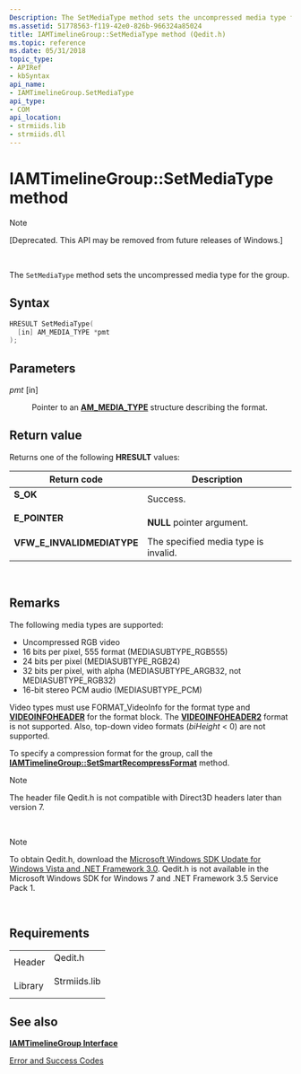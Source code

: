 ```yaml
---
Description: The SetMediaType method sets the uncompressed media type for the group.
ms.assetid: 51778563-f119-42e0-826b-966324a85024
title: IAMTimelineGroup::SetMediaType method (Qedit.h)
ms.topic: reference
ms.date: 05/31/2018
topic_type: 
- APIRef
- kbSyntax
api_name: 
- IAMTimelineGroup.SetMediaType
api_type: 
- COM
api_location: 
- strmiids.lib
- strmiids.dll
---
```


# IAMTimelineGroup::SetMediaType method

> [!Note]  
> \[Deprecated. This API may be removed from future releases of Windows.\]

 

The `SetMediaType` method sets the uncompressed media type for the group.

## Syntax


```C++
HRESULT SetMediaType(
  [in] AM_MEDIA_TYPE *pmt
);
```



## Parameters

<dl> <dt>

*pmt* \[in\]
</dt> <dd>

Pointer to an [**AM\_MEDIA\_TYPE**](/windows/win32/api/strmif/ns-strmif-am_media_type) structure describing the format.

</dd> </dl>

## Return value

Returns one of the following **HRESULT** values:



| Return code                                                                                             | Description                                     |
|---------------------------------------------------------------------------------------------------------|-------------------------------------------------|
| <dl> <dt>**S\_OK**</dt> </dl>                    | Success.<br/>                             |
| <dl> <dt>**E\_POINTER**</dt> </dl>               | **NULL** pointer argument.<br/>           |
| <dl> <dt>**VFW\_E\_INVALIDMEDIATYPE**</dt> </dl> | The specified media type is invalid.<br/> |



 

## Remarks

The following media types are supported:

-   Uncompressed RGB video
-   16 bits per pixel, 555 format (MEDIASUBTYPE\_RGB555)
-   24 bits per pixel (MEDIASUBTYPE\_RGB24)
-   32 bits per pixel, with alpha (MEDIASUBTYPE\_ARGB32, not MEDIASUBTYPE\_RGB32)
-   16-bit stereo PCM audio (MEDIASUBTYPE\_PCM)

Video types must use FORMAT\_VideoInfo for the format type and [**VIDEOINFOHEADER**](/previous-versions/windows/desktop/api/amvideo/ns-amvideo-videoinfoheader) for the format block. The [**VIDEOINFOHEADER2**](/previous-versions/windows/desktop/api/dvdmedia/ns-dvdmedia-videoinfoheader2) format is not supported. Also, top-down video formats (*biHeight* < 0) are not supported.

To specify a compression format for the group, call the [**IAMTimelineGroup::SetSmartRecompressFormat**](iamtimelinegroup-setsmartrecompressformat.md) method.

> [!Note]  
> The header file Qedit.h is not compatible with Direct3D headers later than version 7.

 

> [!Note]  
> To obtain Qedit.h, download the [Microsoft Windows SDK Update for Windows Vista and .NET Framework 3.0](https://go.microsoft.com/fwlink/p/?linkid=129787). Qedit.h is not available in the Microsoft Windows SDK for Windows 7 and .NET Framework 3.5 Service Pack 1.

 

## Requirements



|                    |                                                                                         |
|--------------------|-----------------------------------------------------------------------------------------|
| Header<br/>  | <dl> <dt>Qedit.h</dt> </dl>      |
| Library<br/> | <dl> <dt>Strmiids.lib</dt> </dl> |



## See also

<dl> <dt>

[**IAMTimelineGroup Interface**](iamtimelinegroup.md)
</dt> <dt>

[Error and Success Codes](error-and-success-codes.md)
</dt> </dl>

 

 




